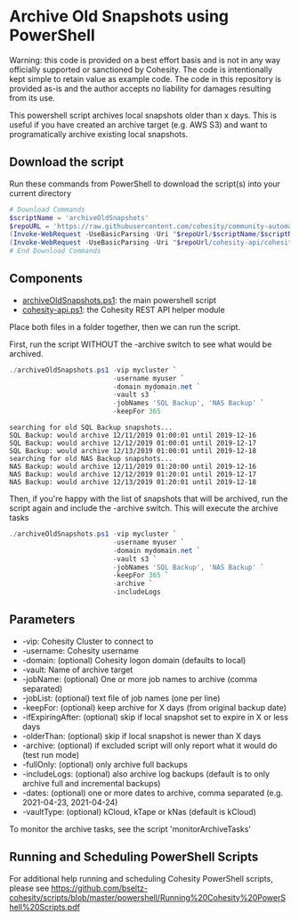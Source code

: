 # Archive Old Snapshots using PowerShell

Warning: this code is provided on a best effort basis and is not in any way officially supported or sanctioned by Cohesity. The code is intentionally kept simple to retain value as example code. The code in this repository is provided as-is and the author accepts no liability for damages resulting from its use.

This powershell script archives local snapshots older than x days. This is useful if you have created an archive target (e.g. AWS S3) and want to programatically archive existing local snapshots.

## Download the script

Run these commands from PowerShell to download the script(s) into your current directory

```powershell
# Download Commands
$scriptName = 'archiveOldSnapshots'
$repoURL = 'https://raw.githubusercontent.com/cohesity/community-automation-samples/main/powershell'
(Invoke-WebRequest -UseBasicParsing -Uri "$repoUrl/$scriptName/$scriptName.ps1").content | Out-File "$scriptName.ps1"; (Get-Content "$scriptName.ps1") | Set-Content "$scriptName.ps1"
(Invoke-WebRequest -UseBasicParsing -Uri "$repoUrl/cohesity-api/cohesity-api.ps1").content | Out-File cohesity-api.ps1; (Get-Content cohesity-api.ps1) | Set-Content cohesity-api.ps1
# End Download Commands
```

## Components

* [archiveOldSnapshots.ps1](https://raw.githubusercontent.com/cohesity/community-automation-samples/main/powershell/archiveOldSnapshots/archiveOldSnapshots.ps1): the main powershell script
* [cohesity-api.ps1](https://raw.githubusercontent.com/cohesity/community-automation-samples/main/powershell/cohesity-api/cohesity-api.ps1): the Cohesity REST API helper module

Place both files in a folder together, then we can run the script.

First, run the script WITHOUT the -archive switch to see what would be archived.

```powershell
./archiveOldSnapshots.ps1 -vip mycluster `
                          -username myuser `
                          -domain mydomain.net `
                          -vault s3 `
                          -jobNames 'SQL Backup', 'NAS Backup' `
                          -keepFor 365
```

```text
searching for old SQL Backup snapshots...
SQL Backup: would archive 12/11/2019 01:00:01 until 2019-12-16
SQL Backup: would archive 12/12/2019 01:00:01 until 2019-12-17
SQL Backup: would archive 12/13/2019 01:00:01 until 2019-12-18
searching for old NAS Backup snapshots...
NAS Backup: would archive 12/11/2019 01:20:00 until 2019-12-16
NAS Backup: would archive 12/12/2019 01:20:01 until 2019-12-17
NAS Backup: would archive 12/13/2019 01:20:01 until 2019-12-18
```

Then, if you're happy with the list of snapshots that will be archived, run the script again and include the -archive switch. This will execute the archive tasks

```powershell
./archiveOldSnapshots.ps1 -vip mycluster `
                          -username myuser `
                          -domain mydomain.net `
                          -vault s3 `
                          -jobNames 'SQL Backup', 'NAS Backup' `
                          -keepFor 365 `
                          -archive `
                          -includeLogs
```

## Parameters

* -vip: Cohesity Cluster to connect to
* -username: Cohesity username
* -domain: (optional) Cohesity logon domain (defaults to local)
* -vault: Name of archive target
* -jobName: (optional) One or more job names to archive (comma separated)
* -jobList: (optional) text file of job names (one per line)
* -keepFor: (optional) keep archive for X days (from original backup date)
* -ifExpiringAfter: (optional) skip if local snapshot set to expire in X or less days
* -olderThan: (optional) skip if local snapshot is newer than X days
* -archive: (optional) if excluded script will only report what it would do (test run mode)
* -fullOnly: (optional) only archive full backups
* -includeLogs: (optional) also archive log backups (default is to only archive full and incremental backups)
* -dates: (optional) one or more dates to archive, comma separated (e.g. 2021-04-23, 2021-04-24)
* -vaultType: (optional) kCloud, kTape or kNas (default is kCloud)

To monitor the archive tasks, see the script 'monitorArchiveTasks'

## Running and Scheduling PowerShell Scripts

For additional help running and scheduling Cohesity PowerShell scripts, please see <https://github.com/bseltz-cohesity/scripts/blob/master/powershell/Running%20Cohesity%20PowerShell%20Scripts.pdf>
